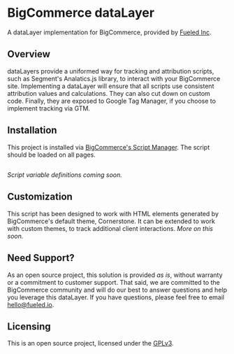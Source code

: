 # BigCommerce dataLayer

A dataLayer implementation for BigCommerce, provided by [Fueled Inc](https://fueled.io).

## Overview

dataLayers provide a uniformed way for tracking and attribution scripts, such as Segment's Analatics.js library, to interact with your BigCommerce site. Implementing a dataLayer will ensure that all scripts use consistent attribution values and calculations. They can also cut down on custom code. Finally, they are exposed to Google Tag Manager, if you choose to implement tracking via GTM.

## Installation

This project is installed via [BigCommerce's Script Manager](https://support.bigcommerce.com/s/article/Using-Script-Manager). The script should be loaded on all pages.

##

_Script variable definitions coming soon._

## Customization

This script has been designed to work with HTML elements generated by BigCommerce's default theme, Cornerstone. It can be extended to work with custom themes, to track additional client interactions. _More on this soon._

## Need Support?

As an open source project, this solution is provided _as is_, without warranty or a commitment to customer support. That said, we are committed to the BigCommerce community and will do our best to answer questions and help you leverage this dataLayer. If you have questions, please feel free to email hello@fueled.io.

## Licensing

This is an open source project, licensed under the [GPLv3](https://www.gnu.org/licenses/gpl-3.0.en.html).
